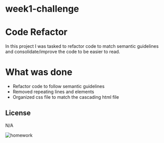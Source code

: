 # week1-challenge

# Code Refactor

In this project I was tasked to refactor code to match semantic guidelines and consolidate/improve the code to be easier to read.

# What was done

- Refactor code to follow semantic guidelines
- Removed repeating lines and elements
- Organized css file to match the cascading html file

## License

N/A

![homework](https://github.com/AndresRey01/week1-challenge/assets/140764079/4140e836-836c-4e72-b1cf-a490e0bb960f)
